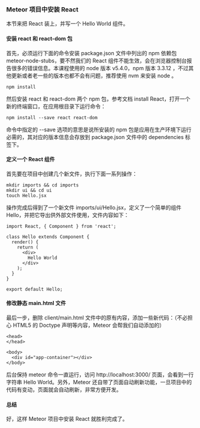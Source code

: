 ### Meteor 项目中安装 React

本节来把 React 装上，并写一个 Hello World 组件。

#### 安装 react 和 react-dom 包

首先，必须运行下面的命令安装 package.json 文件中列出的 npm 依赖包 meteor-node-stubs，要不然我们的 React 组件不能生效，会在浏览器控制台报告很多的错误信息。本课程使用的 node 版本 v5.4.0，npm 版本 3.3.12 ，不过其他更新或者老一些的版本也都不会有问题，推荐使用 nvm 来安装 node 。

```
npm install

```
然后安装 react 和 react-dom 两个 npm 包，参考文档 install React，打开一个新的终端窗口，在应用根目录下运行命令：

```
npm install --save react react-dom

```
命令中指定的 --save 选项的意思是说所安装的 npm 包是应用在生产环境下运行必需的，其对应的版本信息会存放到 package.json 文件中的 dependencies 标签下。

#### 定义一个 React 组件

首先要在项目中创建几个新文件，执行下面一系列操作：

```
mkdir imports && cd imports
mkdir ui && cd ui
touch Hello.jsx

```
操作完成后得到了一个新文件 imports/ui/Hello.jsx，定义了一个简单的组件 Hello，并把它导出供外部文件使用，文件内容如下：

```
import React, { Component } from 'react';

class Hello extends Component {
  render() {
    return (
      <div>
        Hello World
      </div>
    );
  }
}

export default Hello;

```

#### 修改静态 main.html 文件

最后一步，删除 client/main.html 文件中的原有内容，添加一些新代码：（不必担心 HTML5 的 Doctype 声明等内容，Meteor 会帮我们自动添加的）

```
<head>
</head>

<body>
  <div id="app-container"></div>
</body>

```
后台保持 meteor 命令一直运行，访问 http://localhost:3000/ 页面，会看到一行字符串 Hello World。另外，Meteor 还自带了页面自动刷新功能，一旦项目中的代码有变动，页面就会自动刷新，非常方便开发。

#### 总结

好，这样 Meteor 项目中安装 React 就胜利完成了。
